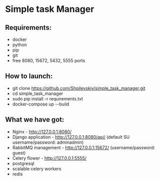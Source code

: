 # Simple task Manager

## Requirements:
 - docker
 - python
 - pip
 - git
 - free 8080, 15672, 5432, 5555 ports
 
## How to launch:
 - git clone https://github.com/Shpilevskiy/simple_task_manager.git
 - cd simple_task_manager
 - sudo pip install -r requirements.txt
 - docker-compose up --build

## What we have got:
 - Nginx - http://127.0.0.1:8080/
 - Django application - http://127.0.0.1:8080/api/ (default SU username/password: adminadmin)
 - RabbitMQ management - http://127.0.0.1:15672/ (username/password: guest)
 - Celery flower - http://127.0.0.1:5555/
 - postgresql
 - scalable celery workers
 - redis
